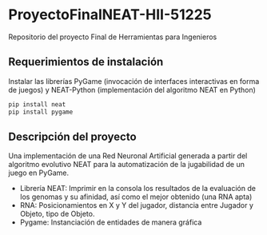 # ProyectoFinalNEAT-HII-51225
Repositorio del proyecto Final de Herramientas para Ingenieros

## Requerimientos de instalación

Instalar las librerías PyGame (invocación de interfaces interactivas en forma de juegos) y NEAT-Python (implementación del algoritmo NEAT en Python)

```python
pip install neat
pip install pygame
```

## Descripción del proyecto
Una implementación de una Red Neuronal Artificial generada a partir del algoritmo evolutivo NEAT para la automatización de la jugabilidad de un juego en PyGame.
- Librería NEAT: Imprimir en la consola los resultados de la evaluación de los genomas y su afinidad, así como el mejor obtenido (una RNA apta)
- RNA: Posicionamientos en X y Y del jugador, distancia entre Jugador y Objeto, tipo de Objeto.
- Pygame: Instanciación de entidades de manera gráfica

